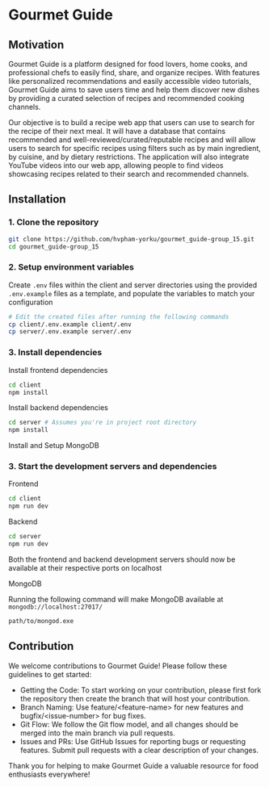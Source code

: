 # Gourmet Guide

## Motivation

Gourmet Guide is a platform designed for food lovers, home cooks, and professional chefs to easily find, share, and organize recipes. With features like personalized recommendations and easily accessible video tutorials, Gourmet Guide aims to save users time and help them discover new dishes by providing a curated selection of recipes and recommended cooking channels.

Our objective is to build a recipe web app that users can use to search for the recipe of their next meal. It will have a database that contains recommended and well-reviewed/curated/reputable recipes and will allow users to search for specific recipes using filters such as by main ingredient, by cuisine, and by dietary restrictions. The application will also integrate YouTube videos into our web app, allowing people to find videos showcasing recipes related to their search and recommended channels.

## Installation

### 1. Clone the repository

```bash
git clone https://github.com/hvpham-yorku/gourmet_guide-group_15.git
cd gourmet_guide-group_15
```

### 2. Setup environment variables

Create `.env` files within the client and server directories using the provided `.env.example` files as a template, and populate the variables to match your configuration

```bash
# Edit the created files after running the following commands
cp client/.env.example client/.env
cp server/.env.example server/.env
```

### 3. Install dependencies

Install frontend dependencies

```bash
cd client
npm install
```

Install backend dependencies

```bash
cd server # Assumes you're in project root directory
npm install
```

Install and Setup MongoDB

### 3. Start the development servers and dependencies

Frontend

```bash
cd client
npm run dev
```

Backend

```bash
cd server
npm run dev
```

Both the frontend and backend development servers should now be available at their respective ports on localhost

MongoDB

Running the following command will make MongoDB available at `mongodb://localhost:27017/`

```bash
path/to/mongod.exe
```

## Contribution

We welcome contributions to Gourmet Guide\! Please follow these guidelines to get started:

-   Getting the Code: To start working on your contribution, please first fork the repository then create the branch that will host your contribution.
-   Branch Naming: Use feature/\<feature-name\> for new features and bugfix/\<issue-number\> for bug fixes.
-   Git Flow: We follow the Git flow model, and all changes should be merged into the main branch via pull requests.
-   Issues and PRs: Use GitHub Issues for reporting bugs or requesting features. Submit pull requests with a clear description of your changes.

Thank you for helping to make Gourmet Guide a valuable resource for food enthusiasts everywhere\!
